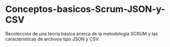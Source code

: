 # Conceptos-basicos-Scrum-JSON-y-CSV
Recolección de una teoría básica acerca de la metodología SCRUM y las características de archivos tipo JSON y CSV.
